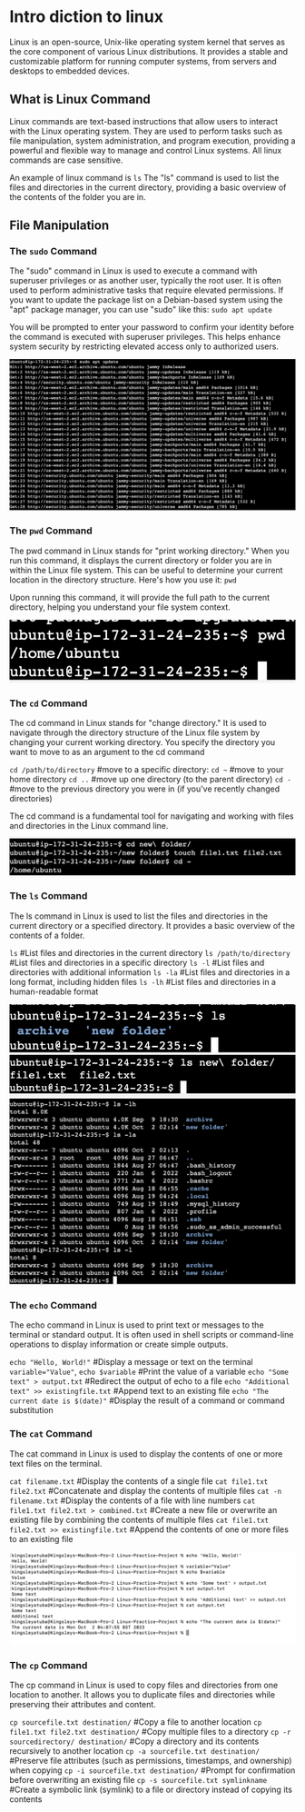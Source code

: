# Intro diction to linux
Linux is an open-source, Unix-like operating system kernel that serves as the core component of various Linux distributions. It provides a stable and customizable platform for running computer systems, from servers and desktops to embedded devices.

## What is Linux Command
Linux commands are text-based instructions that allow users to interact with the Linux operating system. They are used to perform tasks such as file manipulation, system administration, and program execution, providing a powerful and flexible way to manage and control Linux systems. All linux commands are case sensitive.

An example of linux command is `ls`
The "ls" command is used to list the files and directories in the current directory, providing a basic overview of the contents of the folder you are in.

## File Manipulation
### The `sudo` Command
The "sudo" command in Linux is used to execute a command with superuser privileges or as another user, typically the root user. It is often used to perform administrative tasks that require elevated permissions. If you want to update the package list on a Debian-based system using the "apt" package manager, you can use "sudo" like this: `sudo apt update`

You will be prompted to enter your password to confirm your identity before the command is executed with superuser privileges. This helps enhance system security by restricting elevated access only to authorized users.

![sudo Command](./Img/1.png)

### The `pwd` Command
The pwd command in Linux stands for "print working directory." When you run this command, it displays the current directory or folder you are in within the Linux file system. This can be useful to determine your current location in the directory structure. Here's how you use it: `pwd`

Upon running this command, it will provide the full path to the current directory, helping you understand your file system context.

![pwd Command](./Img/2.png)

### The `cd` Command
The cd command in Linux stands for "change directory." It is used to navigate through the directory structure of the Linux file system by changing your current working directory. You specify the directory you want to move to as an argument to the cd command

`cd /path/to/directory`       #move to a specific directory:
`cd ~`                        #move to your home directory
`cd ..`                       #move up one directory (to the parent directory)
`cd - `                       #move to the previous directory you were in (if you've recently changed directories)

The cd command is a fundamental tool for navigating and working with files and directories in the Linux command line. 

![pwd Command](./Img/3.png)

### The `ls` Command 
The ls command in Linux is used to list the files and directories in the current directory or a specified directory. It provides a basic overview of the contents of a folder.

`ls`                          #List files and directories in the current directory
`ls /path/to/directory`       #List files and directories in a specific directory
`ls -l`                       #List files and directories with additional information
`ls -la`                      #List files and directories in a long format, including hidden files
`ls -lh`                      #List files and directories in a human-readable format

![pwd Command](./Img/4.png)
![pwd Command](./Img/5.png)
![pwd Command](./Img/6.png)

### The `echo` Command

The echo command in Linux is used to print text or messages to the terminal or standard output. It is often used in shell scripts or command-line operations to display information or create simple outputs.

`echo "Hello, World!"`                                  #Display a message or text on the terminal
`variable="Value"`, `echo $variable`                    #Print the value of a variable
`echo "Some text" > output.txt`                         #Redirect the output of echo to a file
`echo "Additional text" >> existingfile.txt`            #Append text to an existing file
`echo "The current date is $(date)"`                    #Display the result of a command or command substitution


### The `cat` Command
The cat command in Linux is used to display the contents of one or more text files on the terminal. 

`cat filename.txt`                              #Display the contents of a single file
`cat file1.txt file2.txt`                       #Concatenate and display the contents of multiple files
`cat -n filename.txt`                           #Display the contents of a file with line numbers
`cat file1.txt file2.txt > combined.txt`        #Create a new file or overwrite an existing file by combining the contents of multiple files
`cat file1.txt file2.txt >> existingfile.txt`   #Append the contents of one or more files to an existing file

![pwd Command](./Img/7.png)

### The `cp` Command
The cp command in Linux is used to copy files and directories from one location to another. It allows you to duplicate files and directories while preserving their attributes and content.

`cp sourcefile.txt destination/`            #Copy a file to another location
`cp file1.txt file2.txt destination/`       #Copy multiple files to a directory
`cp -r sourcedirectory/ destination/`       #Copy a directory and its contents recursively to another location
`cp -a sourcefile.txt destination/`         #Preserve file attributes (such as permissions, timestamps, and ownership) when copying
`cp -i sourcefile.txt destination/`         #Prompt for confirmation before overwriting an existing file
`cp -s sourcefile.txt symlinkname`          #Create a symbolic link (symlink) to a file or directory instead of copying its contents

